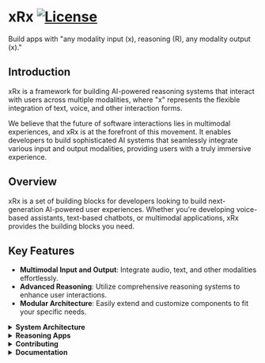# xRx [![License](https://img.shields.io/badge/License-Apache_2.0-blue.svg)](https://opensource.org/licenses/Apache-2.0)

Build apps with "any modality input (x), reasoning (R), any modality output (x)." 

## Introduction

xRx is a framework for building AI-powered reasoning systems that interact with users across multiple modalities, where "x" represents the flexible integration of text, voice, and other interaction forms. 

We believe that the future of software interactions lies in multimodal experiences, and xRx is at the forefront of this movement. It enables developers to build sophisticated AI systems that seamlessly integrate various input and output modalities, providing users with a truly immersive experience.

## Overview 
xRx is a set of building blocks for developers looking to build next-generation AI-powered user experiences. Whether you're developing voice-based assistants, text-based chatbots, or multimodal applications, xRx provides the building blocks you need.

## Key Features

- **Multimodal Input and Output**: Integrate audio, text, and other modalities effortlessly.
- **Advanced Reasoning**: Utilize comprehensive reasoning systems to enhance user interactions.
- **Modular Architecture**: Easily extend and customize components to fit your specific needs.

<details>
<summary><strong>System Architecture</strong></summary>

The xRx system is composed of several key components, each playing a crucial role in delivering a seamless multimodal experience.

```mermaid
flowchart TD
    A[Client] <-->|audio/text| B[Orchestrator]
    B -->|Send audio| C[STT]
    C -->|Return text| B
    B <-->|text| G[Guardrail Proxy]
    G <-->|text| D[Agent]
    D[Agent] <-->|text / API requests| F[External Services]
    B -->|Send text| E[TTS]
    E -->|Return audio| B

style A fill:#FFCDD2,stroke:#B71C1C,stroke-width:2px,color:#000000
style B fill:#BBDEFB,stroke:#0D47A1,stroke-width:2px,color:#000000
style C fill:#C8E6C9,stroke:#1B5E20,stroke-width:2px,color:#000000
style D fill:#FFF9C4,stroke:#F57F17,stroke-width:2px,color:#000000
style E fill:#D1C4E9,stroke:#4A148C,stroke-width:2px,color:#000000
style F fill:#FFECB3,stroke:#FF6F00,stroke-width:2px,color:#000000
style G fill:#E1BEE7,stroke:#4A148C,stroke-width:2px,color:#000000
```

### High-Level Architecture
xRx includes xrx-core, which is a set of containers that provide the core functionality of the system reusable across different applications, and sample-apps, which are example applications that demonstrate how to use xrx-core.

#### Application
This code is application-specific.
- **Client**: Front-end app rendering UI and handling WebSocket communication.
- **Reasoning Agent**: Processes inputs and generates responses.

#### xRx Core
This code is reusable across applications.
- **Orchestrator**: Manages data flow between components.
- **STT (Speech-to-Text)**: Converts audio to text.
- **TTS (Text-to-Speech)**: Converts text to audio.
- **React xRx Client Library**: Reusable UI components and utilities.
- **xRx Agent framework**: Foundation for building reasoning agents.
- **Guardrails Proxy**: A safety layer for the reasoning system.

These components then communicate via the following sequence diagram

```mermaid

sequenceDiagram
    participant Client
    participant Orchestrator
    participant STT
    participant Agent
    participant TTS

    Client->> Orchestrator: Send audio on websockets port 8000
    Orchestrator->>STT: Send audio on websockets port 8001
    STT ->>Orchestrator: Return text
    STT ->>Orchestrator: Return text
    Orchestrator->>Agent: Send text on port 8003
    Agent->>Orchestrator: Return text
    Orchestrator->>TTS: Send text on port 8002
    TTS ->>Orchestrator: Return audio
    Orchestrator->>Client: Return audio, text, and application widgets
```
---

</details>
<details>
<summary><strong>Reasoning Apps</strong></summary>

### Check out the Sample Apps
xRx core is meant to be imported as a submodule into your project. Check out the [Sample-apps repository](https://github.com/8090-inc/xrx-sample-apps) for how to set up xRx core in your project.

To showcase the capabilities of xRx, we've created multiple reasoning applications:

- **Simple Tool Calling App**: For developers looking to create their own reasoning apps, we've created [Simple App](https://github.com/8090-inc/xrx-sample-apps/tree/develop/simple-app). Simple App is a simple tool calling app that demonstrates basic functionality. This App has access to tools like weather and time retrievers, and stock price lookup. It shows how any Python-based reasoning App can be deployed into the xRx system.

- **Shopify App**: We have built a sophisticated reasoning system that interacts with a Shopify store. The [Shopify App](https://github.com/8090-inc/xrx-sample-apps/tree/develop/shopify-app) allows users to interact with a reasoning system built on top of Shopify, handling tasks like product inquiries, order placement, and customer service.

- **Wolfram Assistant App**: The [Wolfram Assistant App](https://github.com/8090-inc/xrx-sample-apps/tree/develop/wolfram-assistant-app) leverages Wolfram Alpha's conversational API to provide answers to user queries, particularly useful for mathematical and scientific questions. This App enhances the dialogue with refined language processing to deliver a smooth and engaging user experience.

- **Patient Information App**: The [Patient Information App](https://github.com/8090-inc/xrx-sample-apps/tree/develop/patient-information-app) is designed to collect and manage patient information before a doctor's visit. It demonstrates how xRx can be applied in healthcare scenarios, gathering essential medical data in a conversational manner.

</details>

<details>
<summary><strong>Contributing</strong></summary>

We welcome contributions from the community. Whether you're adding new features, fixing bugs, or improving documentation, your efforts are valued.

For more information on contributing, see our [Contribution Guide](./contributing.md).

---

</details>
<details>
<summary><strong>Documentation</strong></summary>

See our documentation [here](https://8090-inc.github.io/xrx-core/)

</details>